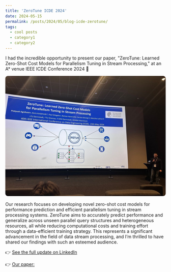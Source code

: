 ```yaml
---
title: 'ZeroTune ICDE 2024'
date: 2024-05-15
permalink: /posts/2024/05/blog-icde-zerotune/
tags:
  - cool posts
  - category1
  - category2
---
```

I had the incredible opportunity to present our paper, "ZeroTune: Learned Zero-Shot Cost Models for Parallelism Tuning in Stream Processing," at an A* venue IEEE ICDE Conference 2024 🎉

<p>
  <img src="/images/icde-zerotune.jpeg" alt="ICDE Zerotune" width="504" style="border-radius: 8px;" />
</p>

Our research focuses on developing novel zero-shot cost models for performance prediction and efficient parallelism tuning in stream processing systems. ZeroTune aims to accurately predict performance and generalize across unseen parallel query structures and heterogeneous resources, all while reducing computational costs and training effort through a data-efficient training strategy. This represents a significant advancement in the field of data stream processing, and I’m thrilled to have shared our findings with such an esteemed audience. 

👉 [See the full update on LinkedIn](https://www.linkedin.com/posts/pratyushagnihotri_icde2024-zerotune-streamprocessing-activity-7197575766241353728-jEuG?utm_source=share&utm_medium=member_desktop&rcm=ACoAAAJPxx4BsG_t_IY9Z1EjS-M-nALwbBljx6c)

👉 [Our paper:](https://www.kom.tu-darmstadt.de/assets/d92de053-a9be-4273-97de-9cc699f53827/AKSHBL24.pdf)